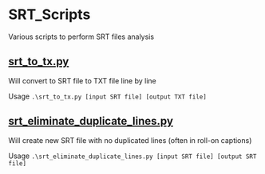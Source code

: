 # SRT_Scripts
Various scripts to perform SRT files analysis

## [srt_to_tx.py](https://github.com/drrpcaptions/SRT_Scripts/blob/master/srt_to_tx.py)
Will convert to SRT file to TXT file line by line

Usage `.\srt_to_tx.py [input SRT file] [output TXT file]`

## [srt_eliminate_duplicate_lines.py](https://github.com/drrpcaptions/SRT_Scripts/blob/master/srt_eliminate_duplicate_lines.py)
Will create new SRT file with no duplicated lines (often in roll-on captions)

Usage `.\srt_eliminate_duplicate_lines.py [input SRT file] [output SRT file]`
